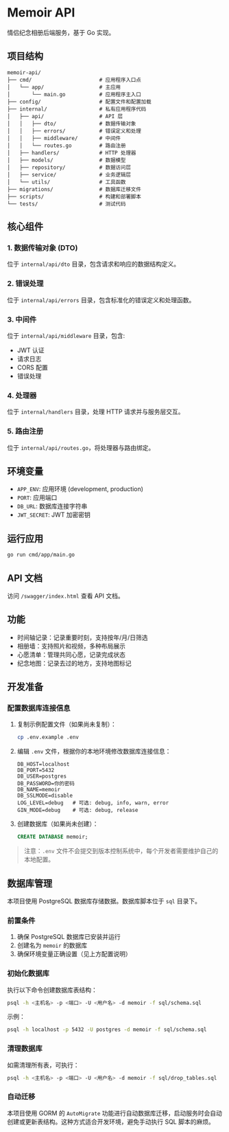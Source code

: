 # Memoir API

情侣纪念相册后端服务，基于 Go 实现。

## 项目结构

```
memoir-api/
├── cmd/                      # 应用程序入口点
│   └── app/                  # 主应用
│       └── main.go           # 应用程序主入口
├── config/                   # 配置文件和配置加载
├── internal/                 # 私有应用程序代码
│   ├── api/                  # API 层
│   │   ├── dto/              # 数据传输对象
│   │   ├── errors/           # 错误定义和处理
│   │   ├── middleware/       # 中间件
│   │   └── routes.go         # 路由注册
│   ├── handlers/             # HTTP 处理器
│   ├── models/               # 数据模型
│   ├── repository/           # 数据访问层
│   ├── service/              # 业务逻辑层
│   └── utils/                # 工具函数
├── migrations/               # 数据库迁移文件
├── scripts/                  # 构建和部署脚本
└── tests/                    # 测试代码
```

## 核心组件

### 1. 数据传输对象 (DTO)

位于 `internal/api/dto` 目录，包含请求和响应的数据结构定义。

### 2. 错误处理

位于 `internal/api/errors` 目录，包含标准化的错误定义和处理函数。

### 3. 中间件

位于 `internal/api/middleware` 目录，包含:
- JWT 认证
- 请求日志
- CORS 配置
- 错误处理

### 4. 处理器

位于 `internal/handlers` 目录，处理 HTTP 请求并与服务层交互。

### 5. 路由注册

位于 `internal/api/routes.go`，将处理器与路由绑定。

## 环境变量

- `APP_ENV`: 应用环境 (development, production)
- `PORT`: 应用端口
- `DB_URL`: 数据库连接字符串
- `JWT_SECRET`: JWT 加密密钥

## 运行应用

```bash
go run cmd/app/main.go
```

## API 文档

访问 `/swagger/index.html` 查看 API 文档。

## 功能

- 时间轴记录：记录重要时刻，支持按年/月/日筛选
- 相册墙：支持照片和视频，多种布局展示
- 心愿清单：管理共同心愿，记录完成状态
- 纪念地图：记录去过的地方，支持地图标记

## 开发准备

### 配置数据库连接信息

1. 复制示例配置文件（如果尚未复制）：
   ```bash
   cp .env.example .env
   ```

2. 编辑 `.env` 文件，根据你的本地环境修改数据库连接信息：
   ```
   DB_HOST=localhost
   DB_PORT=5432
   DB_USER=postgres
   DB_PASSWORD=你的密码
   DB_NAME=memoir
   DB_SSLMODE=disable
   LOG_LEVEL=debug   # 可选: debug, info, warn, error
   GIN_MODE=debug    # 可选: debug, release
   ```

3. 创建数据库（如果尚未创建）：
   ```sql
   CREATE DATABASE memoir;
   ```

> 注意：`.env` 文件不会提交到版本控制系统中，每个开发者需要维护自己的本地配置。

## 数据库管理

本项目使用 PostgreSQL 数据库存储数据。数据库脚本位于 `sql` 目录下。

### 前置条件

1. 确保 PostgreSQL 数据库已安装并运行
2. 创建名为 `memoir` 的数据库
3. 确保环境变量正确设置（见上方配置说明）

### 初始化数据库

执行以下命令创建数据库表结构：

```bash
psql -h <主机名> -p <端口> -U <用户名> -d memoir -f sql/schema.sql
```

示例：

```bash
psql -h localhost -p 5432 -U postgres -d memoir -f sql/schema.sql
```

### 清理数据库

如需清理所有表，可执行：

```bash
psql -h <主机名> -p <端口> -U <用户名> -d memoir -f sql/drop_tables.sql
```

### 自动迁移

本项目使用 GORM 的 `AutoMigrate` 功能进行自动数据库迁移，启动服务时会自动创建或更新表结构。这种方式适合开发环境，避免手动执行 SQL 脚本的麻烦。

